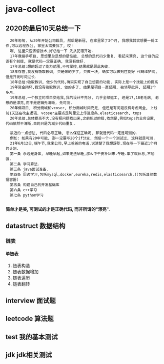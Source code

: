 # java-collect

## 2020的最后10天总结一下

```
  20年匆匆, 从20年开始公司裁员, 然后是新冠, 在家里呆了3个月, 我想我其实想要一份工作,可以远程办公, 家里太需要我了, 哎!
  啊, 这里只应该留技术,好总结一下 先从犯错开始.
  17年我接手项目, 思想里总是想的是性能, 总想的是代码少重复, 看起来漂亮, 这个目的应该有个前提, 就是代码一定要正确, 我没有做好.
  17年总结:想的超过了能力范围,不可掌控,结果就是顾此失彼.
  18年存管,我没有吸取教训, 只是做的少了, 只做一块, 确实可以做到性能好 代码维护高, 但是开发时间过长.
  18年总结:吸取教训, 做少的代码,确实实现了自己想要的功能, 实际上是一个技能上的提高
  19年资金闭环,我没有吸取教训, 做的多了, 结果是项目一直延期, 被领导批评, 延期1个多月.
  19年总结,一个独立的项目交给我,我的设计不充分, 几乎全部返工, 还是17,18老毛病, 老想的是漂亮,而不是逻辑先清晰, 先可测.
  20年俩项目, 积分商城和vcoser, 积分商城时间充足, 但还是有问题没有考虑周全, 上线前1天还在改主逻辑, vcoser主要点是阿里云上传进度条,elasticsearch, tnps
  20年总结,总体提高不大,没有把问题找出来,之前犯过的错,依然是,例如tnps的业务设置,代码依然不清晰,目的只是为减少代码重复.
  
  最近的一点想法, 代码必须正确, 怎么保证正确呢, 那就是代码一定是可测的.
  例如: 如果有20中可能, 那一定要写20个if分支, 然后一个一个测试过, 这样就是可测.
  21年6月12日,端午节,我来公司,早上爸爸的电话,说清楚了我想辞职.现在写一下最近1个月的计划.
  第一条 永远是身体, 早睡早起,如果无法早睡,那么中午要补回来.午睡.累了就休息,不勉强.
  第二条 学习算法.
  第三条 java面试准备.
  第四条 周边学习,包括mysql,docker,eureka,redis,elasticsearch,()包括其他数据容器)
  第五条 构建自己的开发基础库
  第六条 c++学习
  第七条 python学习
  
  ```
  
  
**简单才是美, 可测试的才是正确代码, 而非所谓的"漂亮".**
                                                
## datastruct 数据结构
### 链表
#### 单链表
1. 链表构造
2. 链表数据增加
3. 链表遍历
4. 链表翻转
## interview 面试题
## leetcode 算法题
## test 我的基本测试
## jdk jdk相关测试
